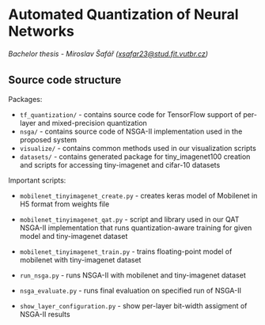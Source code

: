 # Automated Quantization of Neural Networks

###### Bachelor thesis - Miroslav Šafář (xsafar23@stud.fit.vutbr.cz)

## Source code structure

Packages:

- `tf_quantization/` - contains source code for TensorFlow support of per-layer and mixed-precision quantization
- `nsga/` - contains source code of NSGA-II implementation used in the proposed system
- `visualize/` - contains common methods used in our visualization scripts
- `datasets/` - contains generated package for tiny_imagenet100 creation and scripts for accessing tiny-imagenet and
  cifar-10 datasets

Important scripts:

- `mobilenet_tinyimagenet_create.py` - creates keras model of Mobilenet in H5 format from weights file
- `mobilenet_tinyimagenet_qat.py` - script and library used in our QAT NSGA-II implementation that runs
  quantization-aware training for given model and tiny-imagenet dataset
- `mobilenet_tinyimagenet_train.py` - trains floating-point model of mobilenet with tiny-imagenet dataset

- `run_nsga.py` - runs NSGA-II with mobilenet and tiny-imagenet dataset
- `nsga_evaluate.py` - runs final evaluation on specified run of NSGA-II
- `show_layer_configuration.py` - show per-layer bit-width assigment of NSGA-II results



